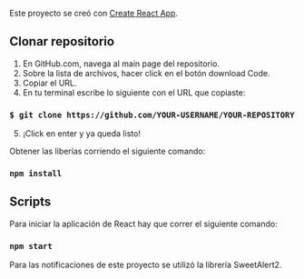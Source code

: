 Este proyecto se creó con [Create React App](https://github.com/facebook/create-react-app).

## Clonar repositorio
1. En GitHub.com, navega al main page del repositorio.
2. Sobre la lista de archivos, hacer click en el botón download Code.
3. Copiar el URL.
4. En tu terminal escribe lo siguiente con el URL que copiaste:
### `$ git clone https://github.com/YOUR-USERNAME/YOUR-REPOSITORY`

5. ¡Click en enter y ya queda listo!

Obtener las liberías corriendo el siguiente comando:

### `npm install`

## Scripts

Para iniciar la aplicación de React hay que correr el siguiente comando:

### `npm start`

Para las notificaciones de este proyecto se utilizó la librería SweetAlert2.
